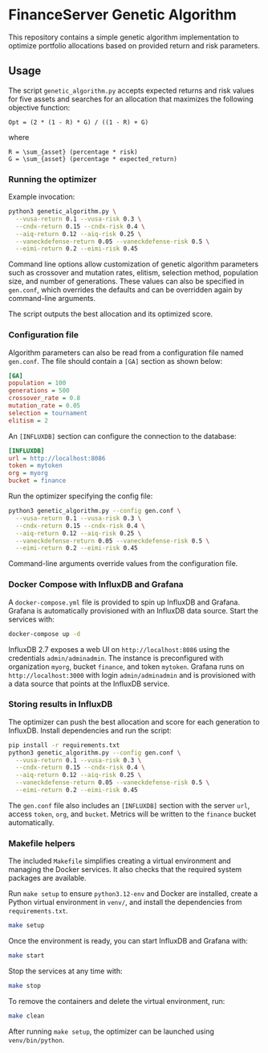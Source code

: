# FinanceServer Genetic Algorithm

This repository contains a simple genetic algorithm implementation to optimize
portfolio allocations based on provided return and risk parameters.

## Usage

The script `genetic_algorithm.py` accepts expected returns and risk values for
five assets and searches for an allocation that maximizes the following
objective function:

```
Opt = (2 * (1 - R) * G) / ((1 - R) + G)
```

where

```
R = \sum_{asset} (percentage * risk)
G = \sum_{asset} (percentage * expected_return)
```

### Running the optimizer

Example invocation:

```bash
python3 genetic_algorithm.py \
  --vusa-return 0.1 --vusa-risk 0.3 \
  --cndx-return 0.15 --cndx-risk 0.4 \
  --aiq-return 0.12 --aiq-risk 0.25 \
  --vaneckdefense-return 0.05 --vaneckdefense-risk 0.5 \
  --eimi-return 0.2 --eimi-risk 0.45
```

Command line options allow customization of genetic algorithm parameters such as
crossover and mutation rates, elitism, selection method, population size, and
number of generations. These values can also be specified in `gen.conf`, which
overrides the defaults and can be overridden again by command-line arguments.

The script outputs the best allocation and its optimized score.


### Configuration file

Algorithm parameters can also be read from a configuration file named `gen.conf`.
The file should contain a `[GA]` section as shown below:

```ini
[GA]
population = 100
generations = 500
crossover_rate = 0.8
mutation_rate = 0.05
selection = tournament
elitism = 2
```

An `[INFLUXDB]` section can configure the connection to the database:

```ini
[INFLUXDB]
url = http://localhost:8086
token = mytoken
org = myorg
bucket = finance
```

Run the optimizer specifying the config file:

```bash
python3 genetic_algorithm.py --config gen.conf \
  --vusa-return 0.1 --vusa-risk 0.3 \
  --cndx-return 0.15 --cndx-risk 0.4 \
  --aiq-return 0.12 --aiq-risk 0.25 \
  --vaneckdefense-return 0.05 --vaneckdefense-risk 0.5 \
  --eimi-return 0.2 --eimi-risk 0.45
```

Command-line arguments override values from the configuration file.

### Docker Compose with InfluxDB and Grafana

A `docker-compose.yml` file is provided to spin up InfluxDB and Grafana. Grafana is automatically provisioned with an InfluxDB data source. Start the services with:

```bash
docker-compose up -d
```

InfluxDB 2.7 exposes a web UI on `http://localhost:8086` using the credentials `admin/adminadmin`. The instance is preconfigured with organization `myorg`, bucket `finance`, and token `mytoken`. Grafana runs on `http://localhost:3000` with login `admin/adminadmin` and is provisioned with a data source that points at the InfluxDB service.

### Storing results in InfluxDB

The optimizer can push the best allocation and score for each generation to InfluxDB. Install dependencies and run the script:

```bash
pip install -r requirements.txt
python3 genetic_algorithm.py --config gen.conf \
  --vusa-return 0.1 --vusa-risk 0.3 \
  --cndx-return 0.15 --cndx-risk 0.4 \
  --aiq-return 0.12 --aiq-risk 0.25 \
  --vaneckdefense-return 0.05 --vaneckdefense-risk 0.5 \
  --eimi-return 0.2 --eimi-risk 0.45
```

The `gen.conf` file also includes an `[INFLUXDB]` section with the server `url`, access `token`, `org`, and `bucket`. Metrics will be written to the `finance` bucket automatically.

### Makefile helpers

The included `Makefile` simplifies creating a virtual environment and managing the Docker services.
It also checks that the required system packages are available.

Run `make setup` to ensure `python3.12-env` and Docker are installed,
create a Python virtual environment in `venv/`, and install the
dependencies from `requirements.txt`.

```bash
make setup
```

Once the environment is ready, you can start InfluxDB and Grafana with:

```bash
make start
```

Stop the services at any time with:

```bash
make stop
```

To remove the containers and delete the virtual environment, run:

```bash
make clean
```

After running `make setup`, the optimizer can be launched using `venv/bin/python`.



